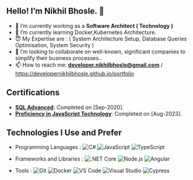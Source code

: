 ## Hello! I’m Nikhil Bhosle. 👋
- 🔭 I’m currently working as a **Software Architect ( Technology )**
- 🌱 I’m currently learning Docker,Kubernetes Architecture.
- 😇 My Expertise are : ( System Architecture Setup, Database Queries Optimisation, System Security )
- 👯 I’m looking to collaborate on well-known, significant companies to simplify their business processes..
- 📫 How to reach me: **developer.nikhilbhosle@gmail.com** / https://developernikhilbhosle.github.io/portfolio

## Certifications
- **[SQL Advanced](https://developernikhilbhosle.github.io/portfolio/images/SQL.png)**: Completed on [Sep-2020].
- **[Proficiency in JavaScript Technology](https://developernikhilbhosle.github.io/portfolio/images/JS.pdf)**: Completed on [Aug-2023].


## Technologies I Use and Prefer

- Programming Languages : 
![C#](https://img.shields.io/badge/C%23-239120?style=flat&logo=c-sharp&logoColor=white)
![JavaScript](https://img.shields.io/badge/JavaScript-F7DF1E?style=flat&logo=javascript&logoColor=black)
![TypeScript](https://img.shields.io/badge/TypeScript-007ACC?style=flat&logo=typescript&logoColor=white)

- Frameworks and Libraries : 
![.NET Core](https://img.shields.io/badge/.NET_Core-512BD4?style=flat&logo=.net&logoColor=white)
![Node.js](https://img.shields.io/badge/Node.js-339933?style=flat&logo=nodedotjs&logoColor=white)
![Angular](https://img.shields.io/badge/Angular-DD0031?style=flat&logo=angular&logoColor=white)


- Tools : 
![Git](https://img.shields.io/badge/Git-F05032?style=flat&logo=git&logoColor=white)
![Docker](https://img.shields.io/badge/Docker-2496ED?style=flat&logo=docker&logoColor=white)
![VS Code](https://img.shields.io/badge/Visual_Studio_Code-0078D4?style=flat&logo=visual%20studio%20code&logoColor=white)
![Visual Studio](https://img.shields.io/badge/Visual_Studio-5C2D91?style=flat&logo=visual%20studio&logoColor=white)
![Cypress](https://img.shields.io/badge/Cypress-17202C?style=flat&logo=cypress&logoColor=white)


  
<!--
**DeveloperNikhilBhosle/DeveloperNikhilBhosle** is a ✨ _special_ ✨ repository because its `README.md` (this file) appears on your GitHub profile.

Here are some ideas to get you started:

- 🔭 I’m currently working on ...
- 🌱 I’m currently learning ...
- 👯 I’m looking to collaborate on ...
- 🤔 I’m looking for help with ...
- 💬 Ask me about ...
- 📫 How to reach me: ...
- 😄 Pronouns: ...
- ⚡ Fun fact: ...
-->

